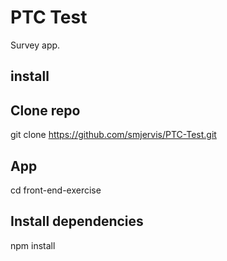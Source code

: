 # PTC Test

Survey app.

## install

## Clone repo
git clone https://github.com/smjervis/PTC-Test.git

## App
cd front-end-exercise

## Install dependencies
npm install
